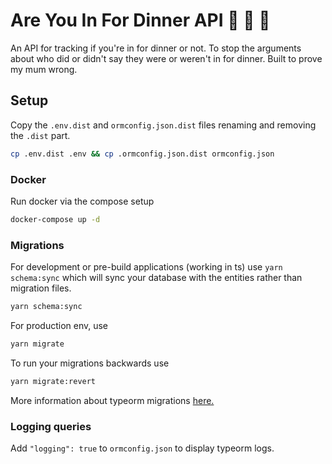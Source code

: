 Are You In For Dinner API :fork_and_knife: :pizza: :taco:
===

An API for tracking if you're in for dinner or not. To stop the arguments about who did or didn't say they were or weren't in for dinner. Built to prove my mum wrong.

## Setup 

Copy the `.env.dist` and `ormconfig.json.dist` files renaming and removing the `.dist` part. 

```bash
cp .env.dist .env && cp .ormconfig.json.dist ormconfig.json
```

### Docker 

Run docker via the compose setup 

```bash
docker-compose up -d
```

### Migrations 

For development or pre-build applications (working in ts) use `yarn schema:sync` which will sync your database with the entities rather than migration files.

```bash
yarn schema:sync
```

For production env, use
```bash
yarn migrate
```

To run your migrations backwards use 

```bash
yarn migrate:revert
```

More information about typeorm migrations [here.](https://github.com/typeorm/typeorm/blob/master/docs/migrations.md)

### Logging queries

Add `"logging": true` to `ormconfig.json` to display typeorm logs.
